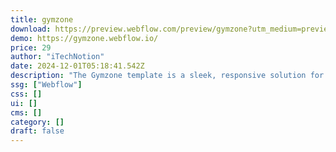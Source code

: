```yaml
---
title: gymzone
download: https://preview.webflow.com/preview/gymzone?utm_medium=preview_link&utm_source=designer&utm_content=gymzone&preview=529af278a772e8e3a09a4310a656e7dd&workflow=preview
demo: https://gymzone.webflow.io/
price: 29
author: "iTechNotion"
date: 2024-12-01T05:18:41.542Z
description: "The Gymzone template is a sleek, responsive solution for gyms and fitness centers. Featuring customizable designs, SEO optimization, and user-friendly editing, it’s perfect for showcasing your business."
ssg: ["Webflow"]
css: []
ui: []
cms: []
category: []
draft: false
---
```


